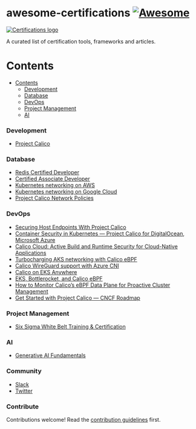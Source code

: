 # awesome-certifications [![Awesome](https://awesome.re/badge.svg)](https://awesome.re)

<a href="https://">
    <img src="https://www.pngkey.com/png/full/"
         alt="Certifications logo" title="Certifications" />
</a></br>

A curated list of certification tools, frameworks and articles.

# Contents

- [Contents](#contents)
    - [Development](#development)
    - [Database](#database)
    - [DevOps](#devops)
    - [Project Management](#project-management)
    - [AI](#ai)

### Development

- [Project Calico](https://github.com/projectcalico/calico)

### Database

- [Redis Certified Developer](https://university.redis.com/certification)
- [Certified Associate Developer](https://learn.mongodb.com/pages/mongodb-associate-developer-exam)
- [Kubernetes networking on AWS](https://www.youtube.com/watch?v=J1VbZR7j4sI)
- [Kubernetes networking on Google Cloud](https://www.youtube.com/watch?v=sDsWmdMniNs)
- [Project Calico Network Policies](https://www.youtube.com/watch?v=r2D4KkynrHA)

### DevOps

- [Securing Host Endpoints With Project Calico](https://medium.com/tigera/securing-host-endpoints-with-project-calico-2591113ab99c)
- [Container Security in Kubernetes — Project Calico for DigitalOcean, Microsoft Azure](https://medium.com/stackpointcloud/container-security-in-kubernetes-project-calico-for-digitalocean-microsoft-azure-1170a9705119)
- [Calico Cloud: Active Build and Runtime Security for Cloud-Native Applications](https://www.tigera.io/blog/calico-cloud-active-build-and-runtime-security-for-cloud-native-applications/)
- [Turbocharging AKS networking with Calico eBPF](https://www.tigera.io/blog/turbocharging-aks-networking-with-calico-ebpf/)
- [Calico WireGuard support with Azure CNI](https://www.tigera.io/blog/calico-wireguard-support-with-azure-cni/)
- [Calico on EKS Anywhere](https://www.tigera.io/blog/calico-on-eks-anywhere/)
- [EKS, Bottlerocket, and Calico eBPF](https://www.tigera.io/blog/eks-bottlerocket-and-calico-ebpf/)
- [How to Monitor Calico’s eBPF Data Plane for Proactive Cluster Management](https://www.tigera.io/blog/how-to-monitor-calicos-ebpf-data-plane-for-proactive-cluster-management/)
- [Get Started with Project Calico — CNCF Roadmap](https://medium.com/@buraktahtacioglu/project-calico-part-i-cncf-roadmap-fd6a40740c73)

### Project Management

- [Six Sigma White Belt Training & Certification](https://www.sixsigmaonline.org/six-sigma-white-belt-certification)

### AI

- [Generative AI Fundamentals](https://www.databricks.com/resources/learn/training/generative-ai-fundamentals)

### Community

- [Slack](.slack.com)
- [Twitter](https://twitter.com/)

### Contribute
Contributions welcome! Read the [contribution guidelines](contributing.md) first.
